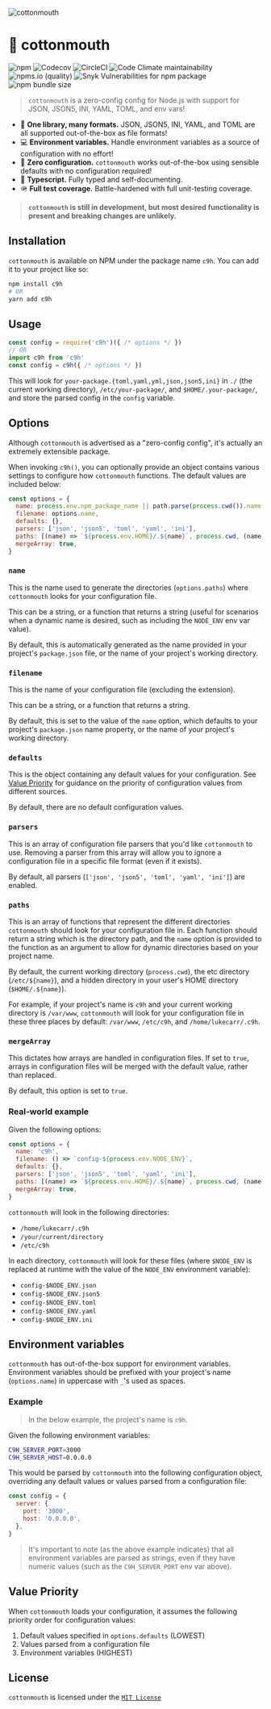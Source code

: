 ![cottonmouth](https://user-images.githubusercontent.com/24438483/126182599-b04d8b13-6786-45e7-80be-3cdbb8086a05.png)

# 🐍 cottonmouth

![npm](https://img.shields.io/npm/v/c9h)
![Codecov](https://img.shields.io/codecov/c/gh/lukecarr/c9h)
![CircleCI](https://img.shields.io/circleci/build/gh/lukecarr/c9h)
![Code Climate maintainability](https://img.shields.io/codeclimate/maintainability/lukecarr/c9h)
![npms.io (quality)](https://img.shields.io/npms-io/final-score/c9h?label=npms.io%20score)
![Snyk Vulnerabilities for npm package](https://img.shields.io/snyk/vulnerabilities/npm/c9h)
![npm bundle size](https://img.shields.io/bundlephobia/minzip/c9h)

> `cottonmouth` is a zero-config config for Node.js with support for JSON, JSON5, INI, YAML, TOML, and env vars!

* 📁 **One library, many formats.** JSON, JSON5, INI, YAML, and TOML are all supported out-of-the-box as file formats!
* 💻 **Environment variables.** Handle environment variables as a source of configuration with no effort!
* 💯 **Zero configuration.** `cottonmouth` works out-of-the-box using sensible defaults with no configuration required!
* 💪 **Typescript.** Fully typed and self-documenting.
* 🪖 **Full test coverage.** Battle-hardened with full unit-testing coverage.

> **`cottonmouth` is still in development, but most desired functionality is present and breaking changes are unlikely.**

## Installation

`cottonmouth` is available on NPM under the package name `c9h`. You can add it to your project like so:

```bash
npm install c9h
# OR
yarn add c9h
```

## Usage

```js
const config = require('c9h')({ /* options */ })
// OR
import c9h from 'c9h'
const config = c9h({ /* options */ })
```

This will look for `your-package.{toml,yaml,yml,json,json5,ini}` in `./` (the current working directory), `/etc/your-package/`, and `$HOME/.your-package/`, and store the parsed config in the `config` variable.

## Options

Although `cottonmouth` is advertised as a "zero-config config", it's actually an extremely extensible package.

When invoking `c9h()`, you can optionally provide an object contains various settings to configure how `cottonmouth` functions. The default values are included below:

```js
const options = {
  name: process.env.npm_package_name || path.parse(process.cwd()).name,
  filename: options.name,
  defaults: {},
  parsers: ['json', 'json5', 'toml', 'yaml', 'ini'],
  paths: [(name) => `${process.env.HOME}/.${name}`, process.cwd, (name) => `/etc/${name}`],
  mergeArray: true,
}
```

### `name`

This is the name used to generate the directories (`options.paths`) where `cottonmouth` looks for your configuration file.

This can be a string, or a function that returns a string (useful for scenarios when a dynamic name is desired, such as including the `NODE_ENV` env var value).

By default, this is automatically generated as the name provided in your project's `package.json` file, or the name of your project's working directory.

### `filename`

This is the name of your configuration file (excluding the extension).

This can be a string, or a function that returns a string.

By default, this is set to the value of the `name` option, which defaults to your project's `package.json` name property, or the name of your project's working directory.

### `defaults`

This is the object containing any default values for your configuration. See [Value Priority](#value-priority) for guidance on the priority of configuration values from different sources.

By default, there are no default configuration values.

### `parsers`

This is an array of configuration file parsers that you'd like `cottonmouth` to use. Removing a parser from this array will allow you to ignore a configuration file in a specific file format (even if it exists).

By default, all parsers (`['json', 'json5', 'toml', 'yaml', 'ini']`) are enabled.

### `paths`

This is an array of functions that represent the different directories `cottonmouth` should look for your configuration file in. Each function should return a string which is the directory path, and the `name` option is provided to the function as an argument to allow for dynamic directories based on your project name.

By default, the current working directory (`process.cwd`), the etc directory (``/etc/${name}``), and a hidden directory in your user's HOME directory (``$HOME/.${name}``).

For example, if your project's name is `c9h` and your current working directory is `/var/www`, `cottonmouth` will look for your configuration file in these three places by default: `/var/www`, `/etc/c9h`, and `/home/lukecarr/.c9h`.

### `mergeArray`

This dictates how arrays are handled in configuration files. If set to `true`, arrays in configuration files will be merged with the default value, rather than replaced.

By default, this option is set to `true`.

### Real-world example

Given the following options:

```js
const options = {
  name: 'c9h',
  filename: () => `config-${process.env.NODE_ENV}`,
  defaults: {},
  parsers: ['json', 'json5', 'toml', 'yaml', 'ini'],
  paths: [(name) => `${process.env.HOME}/.${name}`, process.cwd, (name) => `/etc/${name}`],
  mergeArray: true,
}
```

`cottonmouth` will look in the following directories:

* `/home/lukecarr/.c9h`
* `/your/current/directory`
* `/etc/c9h`

In each directory, `cottonmouth` will look for these files (where `$NODE_ENV` is replaced at runtime with the value of the `NODE_ENV` environment variable):

* `config-$NODE_ENV.json`
* `config-$NODE_ENV.json5`
* `config-$NODE_ENV.toml`
* `config-$NODE_ENV.yaml`
* `config-$NODE_ENV.ini`

## Environment variables

`cottonmouth` has out-of-the-box support for environment variables. Environment variables should be prefixed with your project's name (`options.name`) in uppercase with `_`'s used as spaces.

### Example

> In the below example, the project's name is `c9h`.

Given the following environment variables:

```bash
C9H_SERVER_PORT=3000
C9H_SERVER_HOST=0.0.0.0
```

This would be parsed by `cottonmouth` into the following configuration object, overriding any default values or values parsed from a configuration file:

```js
const config = {
  server: {
    port: '3000',
    host: '0.0.0.0',
  },
}
```

> It's important to note (as the above example indicates) that all environment variables are parsed as strings, even if they have numeric values (such as the `C9H_SERVER_PORT` env var above).

## Value Priority

When `cottonmouth` loads your configuration, it assumes the following priority order for configuration values:

1. Default values specified in `options.defaults` (LOWEST)
2. Values parsed from a configuration file
3. Environment variables (HIGHEST)

## License

`cottonmouth` is licensed under the [`MIT License`](LICENSE)
